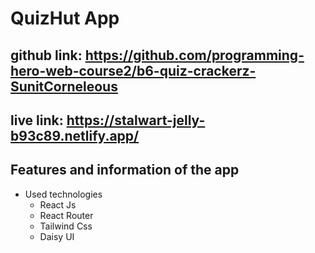 # QuizHut App

## github link: https://github.com/programming-hero-web-course2/b6-quiz-crackerz-SunitCorneleous

## live link: https://stalwart-jelly-b93c89.netlify.app/

## Features and information of the app

- Used technologies
  - React Js
  - React Router
  - Tailwind Css
  - Daisy UI
